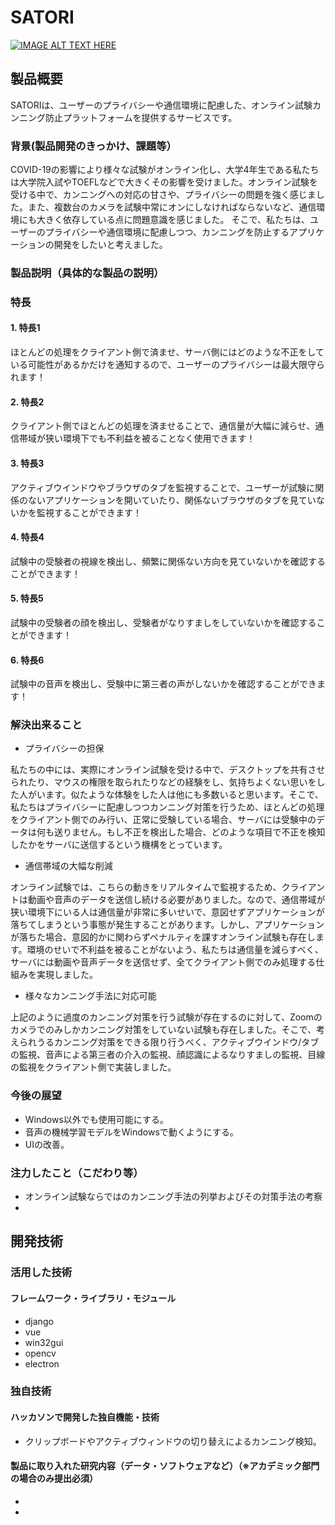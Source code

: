 # SATORI

[![IMAGE ALT TEXT HERE](https://user-images.githubusercontent.com/11728101/98431076-b0c97080-20f5-11eb-8f8f-eae77f3b234e.png)](https://www.youtube.com/watch?v=G5rULR53uMk)

## 製品概要
SATORIは、ユーザーのプライバシーや通信環境に配慮した、オンライン試験カンニング防止プラットフォームを提供するサービスです。

### 背景(製品開発のきっかけ、課題等）
COVID-19の影響により様々な試験がオンライン化し、大学4年生である私たちは大学院入試やTOEFLなどで大きくその影響を受けました。オンライン試験を受ける中で、カンニングへの対応の甘さや、プライバシーの問題を強く感じました。また、複数台のカメラを試験中常にオンにしなければならないなど、通信環境にも大きく依存している点に問題意識を感じました。
そこで、私たちは、ユーザーのプライバシーや通信環境に配慮しつつ、カンニングを防止するアプリケーションの開発をしたいと考えました。



### 製品説明（具体的な製品の説明）
### 特長
#### 1. 特長1
ほとんどの処理をクライアント側で済ませ、サーバ側にはどのような不正をしている可能性があるかだけを通知するので、ユーザーのプライバシーは最大限守られます！

#### 2. 特長2
クライアント側でほとんどの処理を済ませることで、通信量が大幅に減らせ、通信帯域が狭い環境下でも不利益を被ることなく使用できます！

#### 3. 特長3
アクティブウインドウやブラウザのタブを監視することで、ユーザーが試験に関係のないアプリケーションを開いていたり、関係ないブラウザのタブを見ていないかを監視することができます！

#### 4. 特長4
試験中の受験者の視線を検出し、頻繁に関係ない方向を見ていないかを確認することができます！

#### 5. 特長5
試験中の受験者の顔を検出し、受験者がなりすましをしていないかを確認することができます！

#### 6. 特長6
試験中の音声を検出し、受験中に第三者の声がしないかを確認することができます！

### 解決出来ること
- プライバシーの担保

私たちの中には、実際にオンライン試験を受ける中で、デスクトップを共有させられたり、マウスの権限を取られたりなどの経験をし、気持ちよくない思いをした人がいます。似たような体験をした人は他にも多数いると思います。そこで、私たちはプライバシーに配慮しつつカンニング対策を行うため、ほとんどの処理をクライアント側でのみ行い、正常に受験している場合、サーバには受験中のデータは何も送りません。もし不正を検出した場合、どのような項目で不正を検知したかをサーバに送信するという機構をとっています。

- 通信帯域の大幅な削減

オンライン試験では、こちらの動きをリアルタイムで監視するため、クライアントは動画や音声のデータを送信し続ける必要がありました。なので、通信帯域が狭い環境下にいる人は通信量が非常に多いせいで、意図せずアプリケーションが落ちてしまうという事態が発生することがあります。しかし、アプリケーションが落ちた場合、意図的かに関わらずペナルティを課すオンライン試験も存在します。環境のせいで不利益を被ることがないよう、私たちは通信量を減らすべく、サーバには動画や音声データを送信せず、全てクライアント側でのみ処理する仕組みを実現しました。

- 様々なカンニング手法に対応可能

上記のように過度のカンニング対策を行う試験が存在するのに対して、Zoomのカメラでのみしかカンニング対策をしていない試験も存在しました。そこで、考えられうるカンニング対策をできる限り行うべく、アクティブウインドウ/タブの監視、音声による第三者の介入の監視、顔認識によるなりすましの監視、目線の監視をクライアント側で実装しました。

### 今後の展望
- Windows以外でも使用可能にする。
- 音声の機械学習モデルをWindowsで動くようにする。
- UIの改善。

### 注力したこと（こだわり等）
* オンライン試験ならではのカンニング手法の列挙およびその対策手法の考察
* 

## 開発技術
### 活用した技術
#### フレームワーク・ライブラリ・モジュール
* django
* vue
* win32gui
* opencv
* electron


### 独自技術
#### ハッカソンで開発した独自機能・技術
* クリップボードやアクティブウィンドウの切り替えによるカンニング検知。

#### 製品に取り入れた研究内容（データ・ソフトウェアなど）（※アカデミック部門の場合のみ提出必須）
* 
* 
